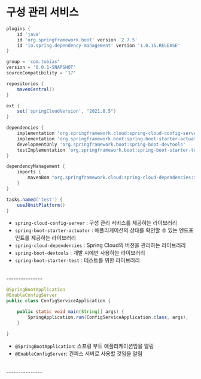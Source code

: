 # 구성 관리 서비스

```groovy
plugins {
    id 'java'
    id 'org.springframework.boot' version '2.7.5'
    id 'io.spring.dependency-management' version '1.0.15.RELEASE'
}

group = 'com.tobias'
version = '0.0.1-SNAPSHOT'
sourceCompatibility = '17'

repositories {
    mavenCentral()
}

ext {
    set('springCloudVersion', "2021.0.5")
}

dependencies {
    implementation 'org.springframework.cloud:spring-cloud-config-server'
    implementation 'org.springframework.boot:spring-boot-starter-actuator'
    developmentOnly 'org.springframework.boot:spring-boot-devtools'
    testImplementation 'org.springframework.boot:spring-boot-starter-test'
}

dependencyManagement {
    imports {
        mavenBom "org.springframework.cloud:spring-cloud-dependencies:${springCloudVersion}"
    }
}

tasks.named('test') {
    useJUnitPlatform()
}
```

- `spring-cloud-config-server` : 구성 관리 서비스를 제공하는 라이브러리
- `spring-boot-starter-actuator` : 애플리케이션의 상태를 확인할 수 있는 엔드포인트를 제공하는 라이브러리
- `spring-cloud-dependencies` : Spring Cloud의 버전을 관리하는 라이브러리
- `spring-boot-devtools` : 개발 시에만 사용하는 라이브러리
- `spring-boot-starter-test` : 테스트를 위한 라이브러리


<br/>
---------------

```java
@SpringBootApplication
@EnableConfigServer
public class ConfigServiceApplication {

    public static void main(String[] args) {
        SpringApplication.run(ConfigServiceApplication.class, args);
    }

}
```

- ``@SpringBootApplication``: 스프링 부트 애플리케이션임을 알림
- ``@EnableConfigServer``: 컨피스 서버로 사용할 것임을 알림


<br/>
---------------

